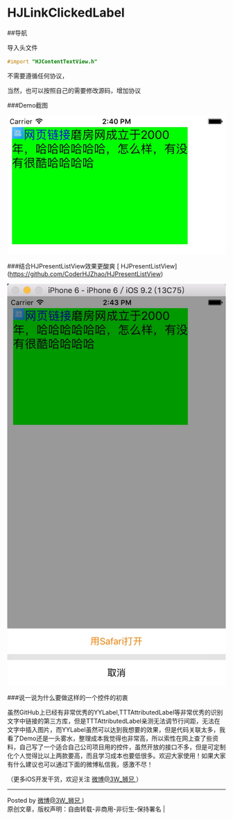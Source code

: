 # HJLinkClickedLabel

##导航

导入头文件

 ```Objective-C
#import "HJContentTextView.h"
 ```

不需要遵循任何协议，

当然，也可以按照自己的需要修改源码，增加协议

###Demo截图

![demo](Screenshots/Demo1.png)

###结合HJPresentListView效果更酸爽 [ HJPresentListView]
(https://github.com/CoderHJZhao/HJPresentListView)

![demo](Screenshots/Demo2.png)


###说一说为什么要做这样的一个控件的初衷

虽然GitHub上已经有非常优秀的YYLabel,TTTAttributedLabel等非常优秀的识别文字中链接的第三方库，但是TTTAttributedLabel亲测无法调节行间距，无法在文字中插入图片，而YYLabel虽然可以达到我想要的效果，但是代码关联太多，我看了Demo还是一头雾水，整理成本我觉得也非常高，所以索性在网上查了些资料，自己写了一个适合自己公司项目用的控件，虽然开放的接口不多，但是可定制化个人觉得比以上两款要高，而且学习成本也要低很多。欢迎大家使用！如果大家有什么建议也可以通过下面的微博私信我，感激不尽！

（更多iOS开发干货，欢迎关注  [微博@3W_狮兄 ](http://weibo.com/hanjunzhao/) ）

----------
Posted by  [微博@3W_狮兄 ](http://weibo.com/hanjunzhao/))  
原创文章，版权声明：自由转载-非商用-非衍生-保持署名 | 

